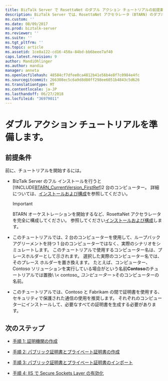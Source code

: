 ```yaml
---
title: BizTalk Server で RosettaNet のダブル アクション チュートリアルの前提条件 |Microsoft Docs
description: BizTalk Server では、RosettaNet アクセラレータ (BTARN) のダブル アクション チュートリアルの手順の前提条件
ms.custom: ''
ms.date: 08/09/2017
ms.prod: biztalk-server
ms.reviewer: ''
ms.suite: ''
ms.tgt_pltfrm: ''
ms.topic: article
ms.assetid: 1ce8a122-cd16-450a-84bd-bb6beee7af40
caps.latest.revision: 9
author: MandiOhlinger
ms.author: mandia
manager: anneta
ms.openlocfilehash: 48584cf7dfee0ca4812b41e56b4e8f7c0984e4fc
ms.sourcegitcommit: 266308ec5c6a9d8d80ff298ee6051b4843c5d626
ms.translationtype: MT
ms.contentlocale: ja-JP
ms.lasthandoff: 06/27/2018
ms.locfileid: "36979011"
---
```

# <a name="prepare-for-the-double-action-tutorial"></a>ダブル アクション チュートリアルを準備します。

## <a name="prerequisites"></a>前提条件
前に、チュートリアルを開始するには。
  
- BizTalk Server のフル インストールを行うと[!INCLUDE[BTARN_CurrentVersion_FirstRef](../../includes/btarn-currentversion-firstref-md.md)]2 台のコンピューター。 詳細については、[インストールおよび構成](install-configure-biztalk-accelerator-for-rosettanet.md)を参照してください。  
  
  > [!IMPORTANT]
  >  BTARN オーケストレーションを開始するなど、RosettaNet アクセラレータを完全に構成してください。 参照してください[インストールおよび構成](install-configure-biztalk-accelerator-for-rosettanet.md)します。
  
- このチュートリアルでは、2 台のコンピューターを使用して、ループバック アグリーメントを持つ 1 台のコンピューターではなく、実際のシナリオをシミュレートします。 このチュートリアルで使用するコンピューター名は、プレースホルダーとして示されます。 選択した実際のコンピューター名では、そのプレース ホルダーを置き換えます。 たとえば、コンピューター、Contoso ソリューションを実行している場合がという名前**Contoso**のチュートリアルでは置換\\ \\< contoso<strong>_</strong> *コンピューター* \>そのコンピューターの名前。  
  
- このチュートリアルでは、Contoso と Fabrikam の間で証明書を使用する、セキュリティで保護された通信の使用を推奨します。 それぞれのコンピューターにインストールして、必要なすべての証明書を生成する必要があります。  
  
## <a name="next-steps"></a>次のステップ 
  
-   [手順 1: 証明機関の作成](../../adapters-and-accelerators/accelerator-rosettanet/step-1-creating-a-certification-authority.md)  
  
-   [手順 2: パブリック証明書とプライベート証明書の作成](../../adapters-and-accelerators/accelerator-rosettanet/step-2-creating-public-and-private-certificates.md)  
  
-   [手順 3: パブリック証明書とプライベート証明書のインポート](../../adapters-and-accelerators/accelerator-rosettanet/step-3-importing-public-and-private-certificates.md)  
  
-   [手順 4: IIS で Secure Sockets Layer の有効化](../../adapters-and-accelerators/accelerator-rosettanet/step-4-enabling-secure-sockets-layer-in-iis.md)